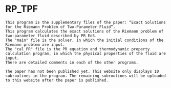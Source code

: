 # RP_TPF
    This program is the supplementary files of the paper: “Exact Solutions for the Riemann Problem of Two-Parameter Fluid”.
    This program calculates the exact solutions of the Riemann problem of two-parameter fluid described by PR EoS.
    The "main" file is the solver, in which the initial conditions of the Riemann problem are input.
    The "cal_PR" file is the PR equation and thermodynamic property calculation program, in which the physical properties of the fluid are input.
    There are detailed comments in each of the other programs.

    The paper has not been published yet. This website only displays 10 subroutines in the program. The remaining subroutines will be uploaded to this website after the paper is published.
